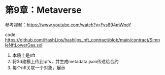 # 第9章：Metaverse

参考视频：https://www.youtube.com/watch?v=Fvs694mWnoY

code: https://github.com/HashLips/hashlips_nft_contract/blob/main/contract/SimpleNftLowerGas.sol

1. 本质上是nft
2. 将3d建模上传到ipfs，并生成metadata.json传递给合约
3. 每个nft关联一个对象，展示

